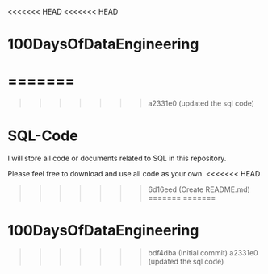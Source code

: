 <<<<<<< HEAD
<<<<<<< HEAD
# 100DaysOfDataEngineering
=======
=======
>>>>>>> a2331e0 (updated the sql code)
# SQL-Code

I will store all code or documents related to SQL in this repository.

Please feel free to download and use all code as your own.
<<<<<<< HEAD
>>>>>>> 6d16eed (Create README.md)
=======
=======
# 100DaysOfDataEngineering
>>>>>>> bdf4dba (Initial commit)
>>>>>>> a2331e0 (updated the sql code)
